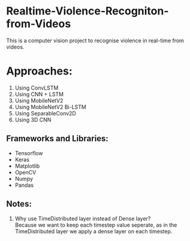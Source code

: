 # Realtime-Violence-Recogniton-from-Videos
This is a computer vision project to recognise violence in real-time from videos.
# Approaches:
1) Using ConvLSTM <br>
2) Using CNN + LSTM <br>
3) Using MobileNetV2 <br>
4) Using MobileNetV2 Bi-LSTM <br>
5) Using SeparableConv2D <br>
6) Using 3D CNN <br>
## Frameworks and Libraries:
* Tensorflow
* Keras
* Matplotlib
* OpenCV
* Numpy
* Pandas
## Notes:
1) Why use TimeDistributed layer instead of Dense layer? <br>
Because we want to keep each timestep value seperate, as in the TimeDistributed layer we apply a dense layer on each timestep.


